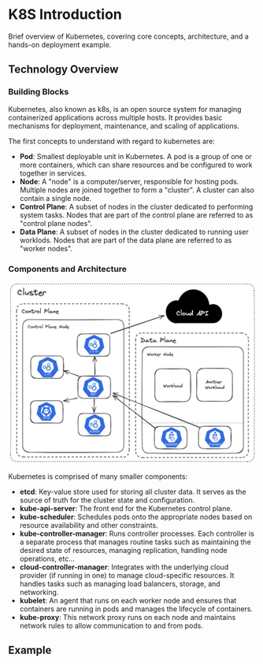 # K8S Introduction

Brief overview of Kubernetes, covering core concepts, architecture, and a hands-on deployment example.

## Technology Overview
### Building Blocks

Kubernetes, also known as k8s, is an open source system for managing containerized applications across multiple hosts. It provides basic mechanisms for deployment, maintenance, and scaling of applications.

The first concepts to understand with regard to kubernetes are:

- **Pod**: Smallest deployable unit in Kubernetes. A pod is a group of one or more containers, which can share resources and be configured to work together in services.
- **Node**: A "node" is a computer/server, responsible for hosting pods. Multiple nodes are joined together to form a "cluster". A cluster can also contain a single node.
- **Control Plane**: A subset of nodes in the cluster dedicated to performing system tasks. Nodes that are part of the control plane are referred to as "control plane nodes".
- **Data Plane**: A subset of nodes in the cluster dedicated to running user worklods. Nodes that are part of the data plane are referred to as "worker nodes".

### Components and Architecture

![k8s-architecture](../assets/k8s-architecture.jpg)

Kubernetes is comprised of many smaller components:

- **etcd**: Key-value store used for storing all cluster data. It serves as the source of truth for the cluster state and configuration.
- **kube-api-server**: The front end for the Kubernetes control plane.
- **kube-scheduler**: Schedules pods onto the appropriate nodes based on resource availability and other constraints.
- **kube-controller-manager**: Runs controller processes. Each controller is a separate process that manages routine tasks such as maintaining the desired state of resources, managing replication, handling node operations, etc...
- **cloud-controller-manager**: Integrates with the underlying cloud provider (if running in one) to manage cloud-specific resources. It handles tasks such as managing load balancers, storage, and networking.
- **kubelet**: An agent that runs on each worker node and ensures that containers are running in pods and manages the lifecycle of containers.
- **kube-proxy**: This network proxy runs on each node and maintains network rules to allow communication to and from pods.

## Example
